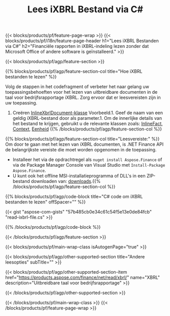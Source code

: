 ﻿---
title: Lees iXBRL Bestand via C#
description: Voorbeeldcode voor het lezen van iXBRL-bestanden. Gebruik API voorbeeldcode om batchbestanden iXBRL te lezen in op .NET gebaseerde applicaties. 
url: /nl/net/read/ixbrl/
family: finance
platformtag: net
feature: read
informat: iXBRL
outformat: 
otherformats: 
---
{{< blocks/products/pf/feature-page-wrap >}}
{{< blocks/products/pf/i18n/feature-page-header h1="Lees iXBRL Bestanden via C#" h2="Financiële rapporten in iXBRL-indeling lezen zonder dat Microsoft Office of andere software is geïnstalleerd." >}}

{{< blocks/products/pf/agp/feature-section >}}

{{% blocks/products/pf/agp/feature-section-col title="Hoe iXBRL bestanden te lezen" %}}

Volg de stappen in het codefragment of verbeter het naar gelang uw toepassingsbehoeften voor het lezen van uitbreidbare documenten in de taal voor bedrijfsrapportage iXBRL. Zorg ervoor dat er leesvereisten zijn in uw toepassing.

1. Creëren [InlineXbrlDocument-klasse](https://apireference.aspose.com/finance/net/aspose.finance.xbrl.inline/inlinexbrldocument) Voorbeeld.1. Geef de naam van een geldig iXBRL-bestand door als parameter.1. Om de innerlijke details van het bestand te krijgen, gebruikt u de relevante klassen zoals: [InlineFact](https://apireference.aspose.com/finance/net/aspose.finance.xbrl.inline/inlinefact), [Context](https://apireference.aspose.com/finance/net/aspose.finance.xbrl/context), [Eenheid](https://apireference.aspose.com/finance/net/aspose.finance.xbrl/unit) 
{{% /blocks/products/pf/agp/feature-section-col %}}

{{% blocks/products/pf/agp/feature-section-col title="Leesvereiste:" %}}
Om door te gaan met het lezen van iXBRL documenten, is .NET Finance API de belangrijkste vereiste die moet worden opgenomen in de toepassing. 
- Installeer het via de opdrachtregel als ```nuget install Aspose.Finance``` of via de Package Manager Console van Visual Studio met ```Install-Package Aspose.Finance```.
- U kunt ook het offline MSI-installatieprogramma of DLL's in een ZIP-bestand downloaden van: [downloads](https://downloads.aspose.com/finance/net).{{% /blocks/products/pf/agp/feature-section-col %}}

{{% blocks/products/pf/agp/code-block title="C# code om iXBRL bestanden te lezen" offSpacer="" %}}

{{< gist "aspose-com-gists" "57b485cb0e34c61c54f5e13e0de84fcb" "read-ixbrl-file.cs" >}}

{{% /blocks/products/pf/agp/code-block %}}

{{< /blocks/products/pf/agp/feature-section >}}

{{< blocks/products/pf/main-wrap-class isAutogenPage="true" >}}

{{< blocks/products/pf/agp/other-supported-section title="Andere leesopties" subTitle="" >}}

{{< blocks/products/pf/agp/other-supported-section-item href="https://products.aspose.com/finance/net/read/xbrl/" name="XBRL" description="Uitbreidbare taal voor bedrijfsrapportage" >}}

{{< /blocks/products/pf/agp/other-supported-section >}}

{{< /blocks/products/pf/main-wrap-class >}}
{{< /blocks/products/pf/feature-page-wrap >}}